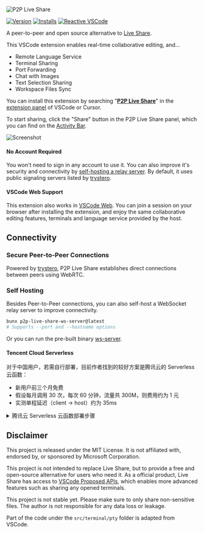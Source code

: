 ![P2P Live Share](https://raw.githubusercontent.com/kermanx/p2p-live-share/main/assets/internal/social-preview.png)

[![Version](https://img.shields.io/github/v/release/kermanx/p2p-live-share)](https://marketplace.visualstudio.com/items?itemName=kermanx.p2p-live-share) [![Installs](https://img.shields.io/visual-studio-marketplace/i/kermanx.p2p-live-share)](https://marketplace.visualstudio.com/items?itemName=kermanx.p2p-live-share) [![Reactive VSCode](https://img.shields.io/badge/made_with-reactive--vscode-%23007ACC?style=flat&labelColor=%23229863)](https://kermanx.com/reactive-vscode/)

A peer-to-peer and open source alternative to [Live Share](https://visualstudio.microsoft.com/services/live-share/).

This VSCode extension enables real-time collaborative editing, and...

- Remote Language Service
- Terminal Sharing
- Port Forwarding
- Chat with Images
- Text Selection Sharing
- Workspace Files Sync

You can install this extension by searching "[**P2P Live Share**](https://marketplace.visualstudio.com/items?itemName=kermanx.p2p-live-share)" in the [extension panel](https://code.visualstudio.com/docs/getstarted/extensions#_browse-extensions) of VSCode or Cursor.

To start sharing, click the "Share" button in the P2P Live Share panel, which you can find on the [Activity Bar](https://code.visualstudio.com/docs/getstarted/userinterface#_basic-layout).

![Screenshot](https://raw.githubusercontent.com/kermanx/p2p-live-share/main/assets/internal/screenshot.png)

#### No Account Required

You won't need to sign in any account to use it. You can also improve it's security and connectivity by [self-hosting a relay server](#self-hosting). By default, it uses public signaling servers listed by [trystero](https://github.com/dmotz/trystero).

#### VSCode Web Support

This extension also works in [VSCode Web](https://vscode.dev/). You can join a session on your browser after installing the extension, and enjoy the same collaborative editing features, terminals and language service provided by the host.

## Connectivity

### Secure Peer-to-Peer Connections

Powered by [trystero](https://github.com/dmotz/trystero), P2P Live Share establishes direct connections between peers using WebRTC.

### Self Hosting

Besides Peer-to-Peer connections, you can also self-host a WebSocket relay server to improve connectivity.

```bash
bunx p2p-live-share-ws-server@latest
# Supports --port and --hostname options
```

Or you can run the pre-built binary [ws-server](https://github.com/kermanx/p2p-live-share/releases/latest/download/ws-server).

#### Tencent Cloud Serverless

对于中国用户，若需自行部署，目前作者找到的较好方案是腾讯云的 Serverless 云函数：

- 新用户前三个月免费
- 假设每月调用 30 次，每次 60 分钟，流量共 300M，则费用约为 1 元
- 实测单程延迟（client -> host）约为 35ms

<details>
<summary>腾讯云 Serverless 云函数部署步骤</summary>

**部署步骤：**

1. 打开腾讯云 Serverless 云函数（不是 Serverless Container）

2. 新建函数，选择以下配置：

- 创建方式：从头开始
- 函数类型：Web函数
- 运行环境：Go 1
- 函数代码：选择“本地上传 zip 包”，上传 [serverless.zip](https://github.com/kermanx/p2p-live-share/releases/latest/download/serverless.zip)
- 高级配置：
  - 内存：64MB
  - 请求多并发：自定义静态并发，设置为 100
  - WebSocket 支持：启用，空闲时间设置为 120 秒
- 函数 URL 配置：开启公网访问

3. 部署完成后，进入“函数 URL”栏目，复制公网访问的 `wss://` 地址。在 VSCode 中点击 Share 后，填入该地址即可。

</details>

## Disclaimer

This project is released under the MIT License. It is not affiliated with, endorsed by, or sponsored by Microsoft Corporation.

This project is not intended to replace Live Share, but to provide a free and open-source alternative for users who need it. As a official product, Live Share has access to [VSCode Proposed APIs](https://code.visualstudio.com/api/advanced-topics/using-proposed-api), which enables more advanced features such as sharing any opened terminals.

This project is not stable yet. Please make sure to only share non-sensitive files. The author is not responsible for any data loss or leakage.

Part of the code under the `src/terminal/pty` folder is adapted from VSCode.
